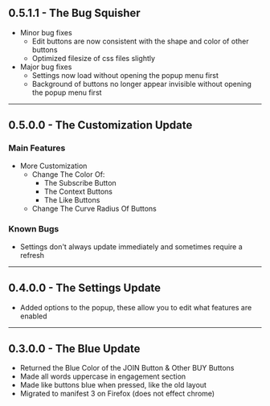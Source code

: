 ## 0.5.1.1 - The Bug Squisher
* Minor bug fixes
    * Edit buttons are now consistent with the shape and color of other buttons
    * Optimized filesize of css files slightly
* Major bug fixes
    * Settings now load without opening the popup menu first
    * Background of buttons no longer appear invisible without opening the popup menu first

***
## 0.5.0.0 - The Customization Update

### Main Features
* More Customization
    * Change The Color Of:
        * The Subscribe Button
        * The Context Buttons
        * The Like Buttons
    * Change The Curve Radius Of Buttons

### Known Bugs
* Settings don't always update immediately and sometimes require a refresh

***
## 0.4.0.0 - The Settings Update
* Added options to the popup, these allow you to edit what features are enabled

***
## 0.3.0.0 - The Blue Update
* Returned the Blue Color of the JOIN Button & Other BUY Buttons
* Made all words uppercase in engagement section
* Made like buttons blue when pressed, like the old layout
* Migrated to manifest 3 on Firefox (does not effect chrome)
